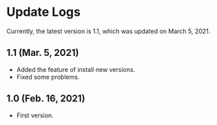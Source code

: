 # Update Logs
Currently, the latest version is 1.1, which was updated on March 5, 2021.

## 1.1 (Mar. 5, 2021)
- Added the feature of install new versions.
- Fixed some problems.

## 1.0 (Feb. 16, 2021)
- First version.